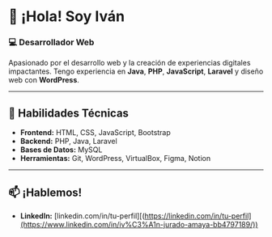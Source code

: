 # 👋 ¡Hola! Soy Iván

### 💻 Desarrollador Web 
Apasionado por el desarrollo web y la creación de experiencias digitales impactantes. Tengo experiencia en **Java**, **PHP**, **JavaScript**, **Laravel** y diseño web con **WordPress**.  

---

## 🚀 Habilidades Técnicas  
- **Frontend:** HTML, CSS, JavaScript, Bootstrap  
- **Backend:** PHP, Java, Laravel  
- **Bases de Datos:** MySQL
- **Herramientas:** Git, WordPress, VirtualBox, Figma, Notion  

---

## 📫 ¡Hablemos!  
- **LinkedIn:** [linkedin.com/in/tu-perfil][(https://linkedin.com/in/tu-perfil](https://www.linkedin.com/in/iv%C3%A1n-jurado-amaya-bb4797189/))  


